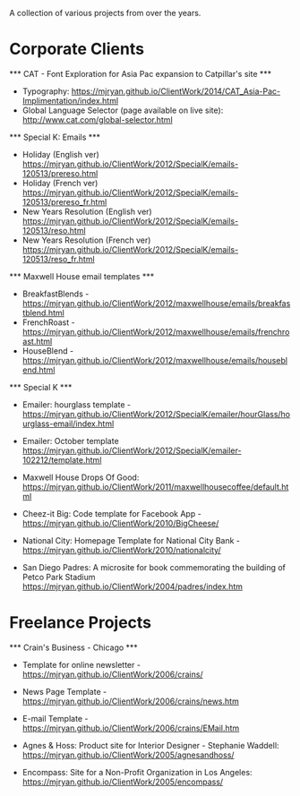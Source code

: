 A collection of various projects from over the years.


# Corporate Clients 
 

*** CAT - Font Exploration for Asia Pac expansion to Catpillar's site ***
- Typography: https://mjryan.github.io/ClientWork/2014/CAT_Asia-Pac-Implimentation/index.html
- Global Language Selector (page available on live site): http://www.cat.com/global-selector.html



*** Special K: Emails ***
- Holiday (English ver) https://mjryan.github.io/ClientWork/2012/SpecialK/emails-120513/prereso.html 
- Holiday (French ver) https://mjryan.github.io/ClientWork/2012/SpecialK/emails-120513/prereso_fr.html 
- New Years Resolution (English ver) https://mjryan.github.io/ClientWork/2012/SpecialK/emails-120513/reso.html 
- New Years Resolution (French ver) https://mjryan.github.io/ClientWork/2012/SpecialK/emails-120513/reso_fr.html 



*** Maxwell House email templates ***

- BreakfastBlends - https://mjryan.github.io/ClientWork/2012/maxwellhouse/emails/breakfastblend.html
- FrenchRoast - https://mjryan.github.io/ClientWork/2012/maxwellhouse/emails/frenchroast.html
- HouseBlend - https://mjryan.github.io/ClientWork/2012/maxwellhouse/emails/houseblend.html

*** Special K ***
- Emailer: hourglass template - https://mjryan.github.io/ClientWork/2012/SpecialK/emailer/hourGlass/hourglass-email/index.html
- Emailer: October template https://mjryan.github.io/ClientWork/2012/SpecialK/emailer-102212/template.html
 

- Maxwell House Drops Of Good: https://mjryan.github.io/ClientWork/2011/maxwellhousecoffee/default.html


- Cheez-it Big: Code template for Facebook App - https://mjryan.github.io/ClientWork/2010/BigCheese/
- National City: Homepage Template for National City Bank - https://mjryan.github.io/ClientWork/2010/nationalcity/

 

- San Diego Padres: A microsite for book commemorating the building of Petco Park Stadium https://mjryan.github.io/ClientWork/2004/padres/index.htm



# Freelance Projects


*** Crain's Business - Chicago ***
- Template for online newsletter - https://mjryan.github.io/ClientWork/2006/crains/
- News Page Template - https://mjryan.github.io/ClientWork/2006/crains/news.htm
- E-mail Template - https://mjryan.github.io/ClientWork/2006/crains/EMail.htm



- Agnes & Hoss: Product site for Interior Designer - Stephanie Waddell: https://mjryan.github.io/ClientWork/2005/agnesandhoss/
- Encompass: Site for a Non-Profit Organization in Los Angeles: https://mjryan.github.io/ClientWork/2005/encompass/

